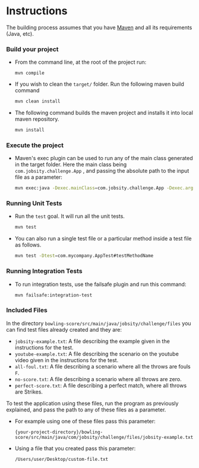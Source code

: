 Instructions
====================
The building process assumes that you have [Maven](https://maven.apache.org/) and all its requirements (Java, etc).

### Build your project
- From the command line, at the root of the project run:
	```
	mvn compile
	```

- If you wish to clean the  `target/`  folder. Run the following maven build command

	```bash
	mvn clean install
	```

- The following command builds the maven project and installs it into local maven repository.

	```bash
	mvn install
	```

### Execute the project

- Maven's exec plugin can be used to run any of the main class generated in the target folder. Here the main class being  `com.jobsity.challenge.App` , and passing the absolute path to the input file as a parameter:

	```bash
	mvn exec:java -Dexec.mainClass=com.jobsity.challenge.App -Dexec.args="path-to-the-input-file"
	```
### Running Unit Tests

- Run the  `test`  goal. It will run all the unit tests.

    ```bash
    mvn test
    ```

- You can also run a single test file or a particular method inside a test file as follows.

    ```bash
    mvn test -Dtest=com.mycompany.AppTest#testMethodName

### Running Integration Tests
- To run integration tests, use the failsafe plugin and run this command:

    ```bash
    mvn failsafe:integration-test
    ```
  
  
### Included Files

In the directory `bowling-score/src/main/java/jobsity/challenge/files` you can find test
files already created and they are:

- `jobsity-example.txt`: A file describing the example given in the instructions for the test.
- `youtube-example.txt`: A file describing the scenario on the youtube video given in the instructions for the test.
- `all-foul.txt`: A file describing a scenario where all the throws are fouls `F`.
- `no-score.txt`: A file describing a scenario where all throws are zero.
- `perfect-score.txt`: A file describing a perfect match, where all throws are Strikes.

To test the application using these files, run the program as previously explained, and pass the path to any of these files as a parameter.

- For example using one of these files pass this parameter:

    `{your-project-directory}/bowling-score/src/main/java/com/jobsity/challenge/files/jobsity-example.txt` 

- Using a file that you created pass this parameter:

    `/Users/user/Desktop/custom-file.txt`